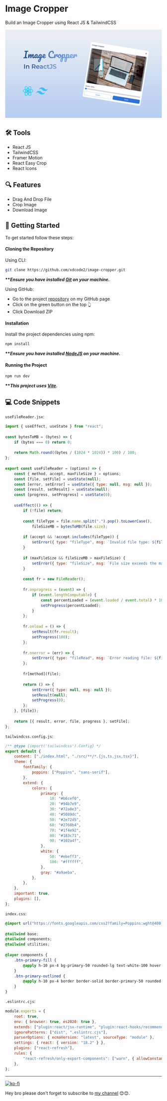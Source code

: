 # Image Cropper

Build an Image Cropper using React JS & TailwindCSS

![Image Cropper](./public/Image%20Cropper.png)

## 🛠️ Tools

-   React JS
-   TailwindCSS
-   Framer Motion
-   React Easy Crop
-   React Icons

## 🔍 Features

-   Drag And Drop File
-   Crop Image
-   Download Image

## 🚀 Getting Started

To get started follow these steps:

#### Cloning the Repository

Using CLI:

```bash
git clone https://github.com/xdcode2/image-cropper.git
```

**\*\*_Ensure you have installed [Git](https://git-scm.com) on your machine._**

Using GitHub:

-   Go to the project [repository](https://github.com/xdcode2/image-cropper) on my GitHub page
-   Click on the green button on the top 👆
-   Click Download ZIP

#### Installation

Install the project dependencies using npm:

```bash
npm install
```

**\*\*_Ensure you have installed [NodeJS](https://nodejs.org/en) on your machine._**

#### Running the Project

```bash
npm run dev
```

**\*\*_This project uses [Vite](https://vitejs.dev)._**

## 💻 Code Snippets

`useFileReader.jsx`:

```js
import { useEffect, useState } from "react";

const bytesToMB = (bytes) => {
    if (bytes === 0) return 0;

    return Math.round((bytes / (1024 * 1024)) * 100) / 100;
};

export const useFileReader = (options) => {
    const { method, accept, maxFileSize } = options;
    const [file, setFile] = useState(null);
    const [error, setError] = useState({ type: null, msg: null });
    const [result, setResult] = useState(null);
    const [progress, setProgress] = useState(0);

    useEffect(() => {
        if (!file) return;

        const fileType = file.name.split(".").pop().toLowerCase(),
            fileSizeMB = bytesToMB(file.size);

        if (accept && !accept.includes(fileType)) {
            setError({ type: "fileType", msg: `Invalid file type: ${fileType}. Accepted types: ${accept.join(", ")}` });
        }

        if (maxFileSize && fileSizeMB > maxFileSize) {
            setError({ type: "fileSize", msg: `File size exceeds the maximum limit of ${maxFileSize} MB.` });
        }

        const fr = new FileReader();

        fr.onprogress = (event) => {
            if (event.lengthComputable) {
                const percentLoaded = (event.loaded / event.total) * 100;
                setProgress(percentLoaded);
            }
        };

        fr.onload = () => {
            setResult(fr.result);
            setProgress(100);
        };

        fr.onerror = (err) => {
            setError({ type: "fileRead", msg: `Error reading file: ${file.name}. ${err.message}` });
        };

        fr[method](file);

        return () => {
            setError({ type: null, msg: null });
            setResult(null);
            setProgress(0);
        };
    }, [file]);

    return [{ result, error, file, progress }, setFile];
};
```

`tailwindcss.config.js`:

```js
/** @type {import('tailwindcss').Config} */
export default {
    content: ["./index.html", "./src/**/*.{js,ts,jsx,tsx}"],
    theme: {
        fontFamily: {
            poppins: ["Poppins", "sans-serif"],
        },
        extend: {
            colors: {
                primary: {
                    10: "#b6cef0",
                    20: "#94b7e9",
                    30: "#72a0e3",
                    40: "#5089dc",
                    50: "#2e72d5",
                    60: "#2760b4",
                    70: "#1f4e92",
                    80: "#183c71",
                    90: "#102a4f",
                },
                white: {
                    50: "#ebeff3",
                    100: "#ffffff",
                },
                gray: "#a9aeba",
            },
        },
    },
    important: true,
    plugins: [],
};
```

`index.css`:

```css
@import url("https://fonts.googleapis.com/css2?family=Poppins:wght@400;500;600&display=swap");

@tailwind base;
@tailwind components;
@tailwind utilities;

@layer components {
    .btn-primary-fill {
        @apply h-10 px-4 bg-primary-50 rounded-lg text-white-100 hover:bg-primary-60 transition-colors duration-300;
    }
    .btn-primary-outlined {
        @apply h-10 px-4 border border-solid border-primary-50 rounded-lg text-primary-50 hover:border-primary-60 hover:text-primary-60 transition-colors duration-300;
    }
}
```

`.eslintrc.cjs`:

```js
module.exports = {
    root: true,
    env: { browser: true, es2020: true },
    extends: ["plugin:react/jsx-runtime", "plugin:react-hooks/recommended"],
    ignorePatterns: ["dist", ".eslintrc.cjs"],
    parserOptions: { ecmaVersion: "latest", sourceType: "module" },
    settings: { react: { version: "18.2" } },
    plugins: ["react-refresh"],
    rules: {
        "react-refresh/only-export-components": ["warn", { allowConstantExport: true }],
    },
};
```

---

[![ko-fi](https://ko-fi.com/img/githubbutton_sm.svg)](https://ko-fi.com/J3J1NMYT7)

Hey bro please don't forget to subscribe to [my channel](https://www.youtube.com/@_xdcode_ "XD Code") 😊😊.
